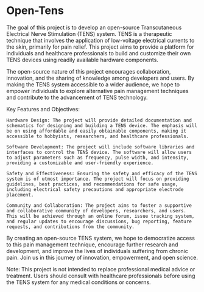 # Open-Tens
The goal of this project is to develop an open-source Transcutaneous Electrical Nerve Stimulation (TENS) system. TENS is a therapeutic technique that involves the application of low-voltage electrical currents to the skin, primarily for pain relief. This project aims to provide a platform for individuals and healthcare professionals to build and customize their own TENS devices using readily available hardware components.

The open-source nature of this project encourages collaboration, innovation, and the sharing of knowledge among developers and users. By making the TENS system accessible to a wider audience, we hope to empower individuals to explore alternative pain management techniques and contribute to the advancement of TENS technology.

Key Features and Objectives:

    Hardware Design: The project will provide detailed documentation and schematics for designing and building a TENS device. The emphasis will be on using affordable and easily obtainable components, making it accessible to hobbyists, researchers, and healthcare professionals.

    Software Development: The project will include software libraries and interfaces to control the TENS device. The software will allow users to adjust parameters such as frequency, pulse width, and intensity, providing a customizable and user-friendly experience.

    Safety and Effectiveness: Ensuring the safety and efficacy of the TENS system is of utmost importance. The project will focus on providing guidelines, best practices, and recommendations for safe usage, including electrical safety precautions and appropriate electrode placement.

    Community and Collaboration: The project aims to foster a supportive and collaborative community of developers, researchers, and users. This will be achieved through an online forum, issue tracking system, and regular updates to encourage discussions, bug reporting, feature requests, and contributions from the community.

By creating an open-source TENS system, we hope to democratize access to this pain management technique, encourage further research and development, and improve the lives of individuals suffering from chronic pain. Join us in this journey of innovation, empowerment, and open science.

Note: This project is not intended to replace professional medical advice or treatment. Users should consult with healthcare professionals before using the TENS system for any medical conditions or concerns.
